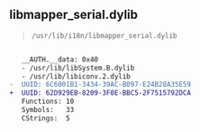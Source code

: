 ## libmapper_serial.dylib

> `/usr/lib/i18n/libmapper_serial.dylib`

```diff

   __AUTH.__data: 0x40
   - /usr/lib/libSystem.B.dylib
   - /usr/lib/libiconv.2.dylib
-  UUID: 6C6001B1-3434-39AC-B097-E24B28A35E59
+  UUID: 62D929EB-8209-3F0E-BBC5-2F7515792DCA
   Functions: 10
   Symbols:   33
   CStrings:  5

```
